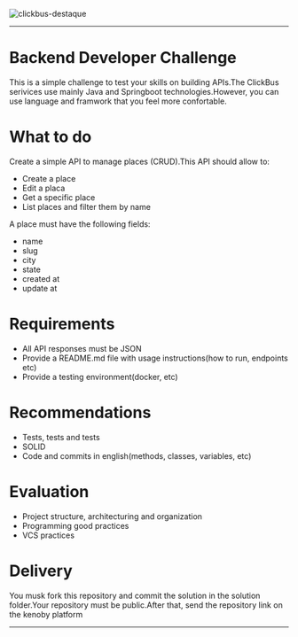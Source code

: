 
![clickbus-destaque](https://github.com/NathanaelSantos/placeservice/assets/45519156/38eaca87-95f7-4025-9dd3-e61025549a83)

---

# Backend Developer Challenge

This is a simple challenge to test your skills on building APIs.The ClickBus serivices use mainly Java and Springboot technologies.However, you can use language and framwork that you feel more confortable.

# What to do
Create a simple API to manage places (CRUD).This API should allow to:

- Create a place
- Edit a placa
- Get a specific place
- List places and filter them by name

A place must have the following fields:
- name
- slug
- city
- state
- created at
- update at

# Requirements
- All API responses must be JSON
- Provide a README.md file with usage instructions(how to run, endpoints etc)
- Provide a testing environment(docker, etc)

# Recommendations
- Tests, tests and tests
- SOLID
- Code and commits in english(methods, classes, variables, etc)

# Evaluation
- Project structure, architecturing and organization
- Programming good practices
- VCS practices

# Delivery
You musk fork this repository and commit the solution in the solution folder.Your repository must be public.After that, send the repository link on the kenoby platform

---




